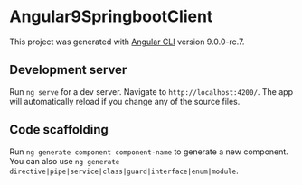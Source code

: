 # Angular9SpringbootClient

This project was generated with [Angular CLI](https://github.com/angular/angular-cli) version 9.0.0-rc.7.

## Development server

Run `ng serve` for a dev server. Navigate to `http://localhost:4200/`. The app will automatically reload if you change any of the source files.

## Code scaffolding

Run `ng generate component component-name` to generate a new component. You can also use `ng generate directive|pipe|service|class|guard|interface|enum|module`.
